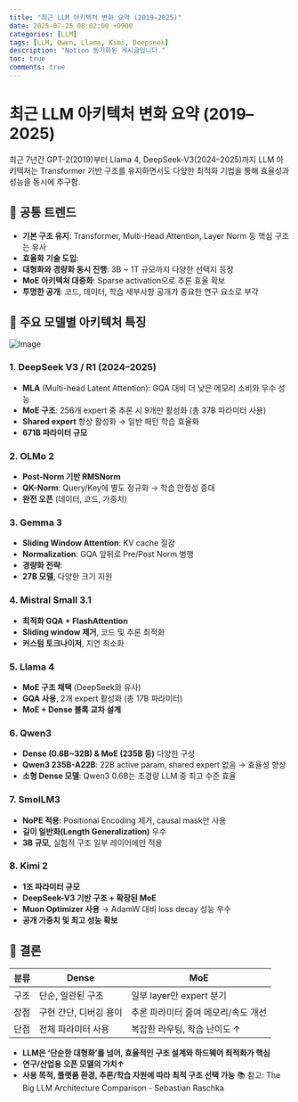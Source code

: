 ```yaml
---
title: "최근 LLM 아키텍처 변화 요약 (2019–2025)"
date: 2025-07-25 08:02:00 +0900
categories: [LLM]
tags: [LLM, Qwen, Llama, Kimi, Deepseek]
description: "Notion 동기화된 게시글입니다."
toc: true
comments: true
---
```


# 최근 LLM 아키텍처 변화 요약 (2019–2025)

최근 7년간 GPT-2(2019)부터 Llama 4, DeepSeek-V3(2024–2025)까지 LLM 아키텍처는 Transformer 기반 구조를 유지하면서도 다양한 최적화 기법을 통해 효율성과 성능을 동시에 추구함.

## 🔑 공통 트렌드

- **기본 구조 유지**: Transformer, Multi-Head Attention, Layer Norm 등 핵심 구조는 유사
- **효율화 기술 도입**:
- **대형화와 경량화 동시 진행**: 3B ~ 1T 규모까지 다양한 선택지 등장
- **MoE 아키텍처 대중화**: Sparse activation으로 추론 효율 확보
- **투명한 공개**: 코드, 데이터, 학습 세부사항 공개가 중요한 연구 요소로 부각
## 📌 주요 모델별 아키텍처 특징

![Image](https://prod-files-secure.s3.us-west-2.amazonaws.com/e6db513d-ec54-40ff-aa74-2487b0bcfe15/ac24fdd3-febf-45c7-8e99-afb6446591d8/image.png?X-Amz-Algorithm=AWS4-HMAC-SHA256&X-Amz-Content-Sha256=UNSIGNED-PAYLOAD&X-Amz-Credential=ASIAZI2LB4665IPMKQ4I%2F20250726%2Fus-west-2%2Fs3%2Faws4_request&X-Amz-Date=20250726T150722Z&X-Amz-Expires=3600&X-Amz-Security-Token=IQoJb3JpZ2luX2VjEDYaCXVzLXdlc3QtMiJGMEQCH2Eehh5dj3zvHuhmDwCBKGqQDbkIrZqxIqbOmsyLeQQCIQDSDJrf2F5%2B9SDHQ8NOZAadf%2BRHuJ4VSIopdjd05ITsMyr%2FAwhfEAAaDDYzNzQyMzE4MzgwNSIMnfX8Rwn5JEyeB5jxKtwDnpJtQk8dnXUBl5pBqbfq6GwO2SVo4Cjx7H1aSYgNTW6VsSTFo%2F849%2FYzXD6DhzaIWE1CQQO0bGyV%2BhZ4dj3VnN%2F09doH5QzFtXO9lvqOz7YSGI0Tpmvrn8xEy3BqTSdY20erJj0iz6N4GiXXyB43b2kLVuixJhPXZmjPj89GcI67JN74O3p84m1rUY4u7pjEFwKA%2FitInYCWL6ixjq0DDC33G96E30WbEmmQQehRwQOjB1keZKBNWTwuexvoaFwxTfDLdttnccljAq%2FobNiXJp0vH%2FA%2FuOsLd9bwqdl8rxad60Sri42RF8VfrEf2hxs2mzzw%2B4971CUGJXNQzbXzEdUiIP0kqqBkzU1nScXvWTUcymJXLLvkw%2Fk9ABwSa6dvohWkSltz6%2F1LMOU4dxem%2BQTmLgHx5ltC9rSJg0Q5nk6TECz57wO7XRZM%2BlUOvzvPsGE2Cwo%2BnRYtliNhUQ0z9p9wcx%2Br86wHTkAOZjeEtmdA1yo%2BfGGqoBvLkX4tJZ9KSLmuL3e7QI0GcmkZUTV3%2BPRDhqlPTnI7mTyVqc30GR0IxB2BJPOSdt1RMqZsWKZzJmn2hnHgnl8sqDF2Sp%2FiFaujZIZT1vFYxo%2Fe%2FeclKFQN62UOqAl%2BPxvYfj8wv8GTxAY6pgGatMx3IToOpRPejRSw1HwLyJjIxLnpJlStEcuMti6XGgZBVHwLdjzH%2B3fTOYzxFCb7pSrhgQdou0rMk0kmfClpzCMOi5BsCjX%2B7UCa2ZciUdpKnZCErDcmCc6Lpvmm1%2B1ruvMcQDllI0LnHeTuZAusn5RUbyePnZ3YKKxoLrqtxpekNY5VdmwnHDjPb4wveIQzUT2IgtwUH%2BCkU%2FqiAhd6rYmqvIBk&X-Amz-Signature=f3d4e3aaa013f7bd4501a6264fbe1a67b3405662839f082ada9e295287e0759a&X-Amz-SignedHeaders=host&x-amz-checksum-mode=ENABLED&x-id=GetObject)

### 1. DeepSeek V3 / R1 (2024–2025)

- **MLA** (Multi-head Latent Attention): GQA 대비 더 낮은 메모리 소비와 우수 성능
- **MoE 구조**: 256개 expert 중 추론 시 9개만 활성화 (총 37B 파라미터 사용)
- **Shared expert** 항상 활성화 → 일반 패턴 학습 효율화
- **671B 파라미터 규모**
### 2. OLMo 2

- **Post-Norm 기반 RMSNorm**
- **QK-Norm**: Query/Key에 별도 정규화 → 학습 안정성 증대
- **완전 오픈** (데이터, 코드, 가중치)
### 3. Gemma 3

- **Sliding Window Attention**: KV cache 절감
- **Normalization**: GQA 앞뒤로 Pre/Post Norm 병행
- **경량화 전략**:
- **27B 모델**, 다양한 크기 지원
### 4. Mistral Small 3.1

- **최적화 GQA + FlashAttention**
- **Sliding window 제거**, 코드 및 추론 최적화
- **커스텀 토크나이저**, 지연 최소화
### 5. Llama 4

- **MoE 구조 채택** (DeepSeek와 유사)
- **GQA 사용**, 2개 expert 활성화 (총 17B 파라미터)
- **MoE + Dense 블록 교차 설계**
### 6. Qwen3

- **Dense (0.6B~32B) & MoE (235B 등)** 다양한 구성
- **Qwen3 235B-A22B**: 22B active param, shared expert 없음 → 효율성 향상
- **소형 Dense 모델**: Qwen3 0.6B는 초경량 LLM 중 최고 수준 효율
### 7. SmolLM3

- **NoPE 적용**: Positional Encoding 제거, causal mask만 사용
- **길이 일반화(Length Generalization)** 우수
- **3B 규모**, 실험적 구조 일부 레이어에만 적용
### 8. Kimi 2

- **1조 파라미터 규모**
- **DeepSeek-V3 기반 구조 + 확장된 MoE**
- **Muon Optimizer 사용** → AdamW 대비 loss decay 성능 우수
- **공개 가중치 및 최고 성능 확보**
## 🧩 결론

| 분류 | Dense | MoE |
| --- | --- | --- |
| 구조 | 단순, 일관된 구조 | 일부 layer만 expert 분기 |
| 장점 | 구현 간단, 디버깅 용이 | 추론 파라미터 줄여 메모리/속도 개선 |
| 단점 | 전체 파라미터 사용 | 복잡한 라우팅, 학습 난이도 ↑ |

- **LLM은 ‘단순한 대형화’를 넘어, 효율적인 구조 설계와 하드웨어 최적화가 핵심**
- **연구/산업용 오픈 모델의 가치↑**
- **사용 목적, 플랫폼 환경, 추론/학습 자원에 따라 최적 구조 선택 가능**
📚 참고: The Big LLM Architecture Comparison - Sebastian Raschka


